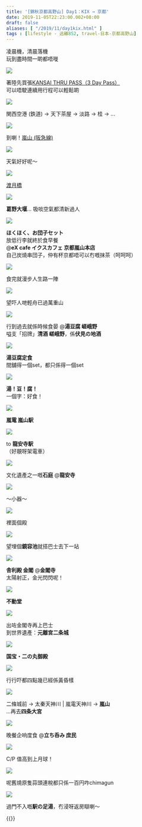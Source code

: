 ```yaml
---
title: '[錦秋京都高野山] Day1：KIX → 京都'
date: 2019-11-05T22:23:00.002+08:00
draft: false
aliases: [ "/2019/11/day1kix.html" ]
tags : [lifestyle - 逃離852, travel-日本-京都高野山]
---
```


凌晨機，清晨落機  
玩到盡時間一啲都唔嘥  

![](/images/kyotokoyasan1a.jpg)

著陸先買張[KANSAI THRU PASS（3 Day Pass）](https://hidie.net/kyotokoyasan1a/)  
可以唔駛連續用行程可以輕鬆啲  

![](/images/kyotokoyasan1b.jpg)

関西空港 (鉄道) → 天下茶屋 → 淡路 → 桂 → ...  

![](/images/kyotokoyasan1b3.jpg)

到喇！[嵐山 (阪急線)](https://hidie.net/kyotokoyasan1b/)  

![](/images/kyotokoyasan1c1.jpg)

天氣好好呢～  

![](/images/kyotokoyasan1c3.jpg)

[渡月橋](https://hidie.net/kyotokoyasan1c/)  

![](/images/kyotokoyasan1c4.jpg)

**葛野大堰**... 吸啖空氣都清新過人  

![](https://zehlzw.ch.files.1drv.com/y4mAEmeO38ZKVWVHmkko20MFl88X6U86xK3k53nW_ik_GVj-L0nv5wWE5r6AKGWXvP4c2fliEOG1G1maaHzTIdF9uW0bhuNU27aLhDhVvHMTOYge138SlGdl0SY8GjBb0WvJcACHnTYMY0QSOAQAEu0VSOnRDZkgaeAIHk_ycXUdBNkRQldbVKYLf1uP5Bz979HwnN0FKccBOAXd0Zhje3F9A?width=660&height=371&cropmode=none)

**ほくほく、お団子セット**  
放低行李就終於食早餐  
@**eX cafe イクスカフェ 京都嵐山本店**  
自己炭燒串団子，仲有杯京都唔可以冇嘅抹茶（呵呵呵）  

![](https://yohdzw.ch.files.1drv.com/y4m81o97qZQJj0jJfw88w81QmuuPwNp9H2Jor9TmjpF_883pdqfDNp3SYHb0BoMk_UmtFOkbw9_vXbyHXTyMPR1stcE9hDLlD3wnKM9ThHr3KtMS8haDhEsTGzWq15p_h2q4VIiB7CD5SGppsiievAS3iEd7LsHM-O7zsKKUm0MJw6eD0HweV_lLAX4gEHCyxgIH1BeNvK5oCESfLfbW0rBoA?width=660&height=371&cropmode=none)

食完就漫步人生路一陣  

![](https://yohgzw.ch.files.1drv.com/y4mZaZOZVXciSu5rhLRvRvV8PvjgjI1rwYo5XwuLmGfU4ERLCRdb3vrUo6aJ5_2ISfjP-BMTaFMuAqpES6VmBzTEdE2hBfbJV9BpQx2Sg89oI5mbwkP1poVYlpK1lz4OnQuqEcNIfRrnwlJTWeEHOD_Jp1_UunRELov7sXrvtjh91dhMzzHdGJYXEkCqrMh5KOMuGkoNVlEzvP_pSQAWpQ7Vg?width=660&height=371&cropmode=none)

望吓人哋輕舟已過萬重山  

![](https://yehdzw.ch.files.1drv.com/y4miVqCCvZM4yqQH7OQbzs2gdo6LK9OhbreNOX_S96nMMSO0n6-Ri80ccVPc2IMhOOwBcxoLKQq_mdk5_IMKfjsG2d922FU0j9FEt4u2SdirXgxqOwVMSfBKM0GBR3ydyMpaI6IFMc-AR3CqZXbb5rhMVzzJ0_W1a_MWiApHtvBEhvwhyUAIspzAU09_0Uy6joxZh2eYMI2KCHP-les98TLIw?width=660&height=371&cropmode=none)

行到過去就係時候食晏 @**湯豆腐 嵯峨野**  
嗌支「招牌」**清酒 嵯峨野**，係**伏見の地酒**  

![](https://yehjzw.ch.files.1drv.com/y4mYmm3dTCnmifibogMtXQgV2CVtuYjBDOavGZ1hEomae_x-Oolt0Z4h7E_tHlQ_xunJVcNZ8XMwTEWPWFNkpv67E9SwMinx15byLbee1MTv_URWEAgjhFanHNGHgIaD_Cnqp4_wyohaD4psRSBI8nKVgLVKB8sueka0YdcLi2Siyx5TNXiWlHwp6aReJ6Kj0uQImJPqd8NFLgfuSbv76taYA?width=660&height=371&cropmode=none)

**湯豆腐定食**  
間舖得一個set，都只係得一個set  

![](https://aohkfg.ch.files.1drv.com/y4ms858y2-OdjuuhFOd6mgUYOuYiU4bsBrGuD1inw_H-eHFoqdw_3gD9aIzpkjT8LKyVVzyZXO2X9A7MObATjAoAw4GaFTxi-qlC3GydGIigXNn8rMl3xaVU0mlkD9AxRwx2e-30rH43Uk8t-65NKP02nIbfFLVoDchk_9x5CTL1pszQ3hnrC8yQXaLuMKy4mepcv949-QvGSyjA0wU4FKG2w?width=660&height=371&cropmode=none)

**湯！豆！腐！**  
一個字：好食！  

![](https://aehrfg.ch.files.1drv.com/y4m8uqgBhBJwdTWdWc5lXC_0hZuGA4JOMJn2_lm-kKDOMpkV21SvEQLGZIjS9Nu2phsT5DqEJEWYta5RKc3UxDdGwmEV3MKZApMfyPU3vUJMtvCHkJ2peUkNdu_z9-VOU7VaUraFxRgYRZ77O8h5PEWA1FG9SFUHYNA85a955m0_6oguSp0l-9S2xeipBNlSsZPE7idX9JXiA5WAJVy7Fxa7g?width=660&height=371&cropmode=none)

**嵐電 嵐山駅**  

![](https://auhofg.ch.files.1drv.com/y4mgdXAKACn4AbhjKUhEFKBUq0FzBQhbUEbhfNF2eA6ncVsowY8tdtP9IfHdOBheQ7eywsBbfO4iw_AAzlmSs1n8xi2GdQVJ6GuqwWK7udINZVYw565AvGXphx3yAjYCO4uF3OCcVlEnHoS-q3aq8uwJKHNUwJm4Hl-42Vh4xKQX0P5l2OY-GnWzc5mBOtgSUhXM_uKxEtyfKpTcFpe-R7iaA?width=660&height=371&cropmode=none)

to **龍安寺駅**  
（好靚呀架電車）  

![](https://zuhofg.ch.files.1drv.com/y4mrdSqQcvQx0_a73a0pD1qnVRMQU5-QlhB2crsyQ6oQJ8TUfTF8KkBqqU1OlrY_10n0721KUAw7zoMVgnie5iE1GtcM-VedIKVXcOAzJdwQNDZReDXetRQ_KxBjZznZpBga3ymo6qoud2n8lfFEF6FpJBbhEldcT8jetpz-zNIRPCzjMsY92vtojk8pkIkKFvngnsLdH_rchAaeqCcoWBgRw?width=660&height=371&cropmode=none)

文化遺產之一嘅**石庭** @**龍安寺**  

![](https://zphnfg.ch.files.1drv.com/y4m7bpTqFqRukyIhitsxh2W0dKBZh55ymFYpmiZRrbObSZhiKbFTOGTR-JmGAOBW81KCqZtm_4LmzMR9aR6Q5vI9NQwe-4lUz8ExG7mM9CJywP7TsOFPCBDCWkKfExu0Jr_mm8oBcTeDSz2tI6H4ITP1iIQ23nS3QbvrqfOn0JoJT667u6U0pitRkGJnaY-rOsxTjAviEpwaATUxpBpUoAC6Q?width=660&height=371&cropmode=none)

～小器～  

![](https://yohkfg.ch.files.1drv.com/y4mvL5qfS1-9UQgAsEKsDRQ7OzxgfoJWto-re6N7ciL2ZxM-vIKtsY9_QRt5Mf2jqfxoXFXRuz7Cv8DFmK2ogCoNF2RNcWIGr2nhr2WTDrIZp0QiZC5Iqq_Surnyn2NKlGT2sa2mSPwXOfA1cFkfwoQUoFNDXdkkNZa4esJ7dgetyRmUsCNFlGe02sr-NvCnOxRYn_6UAJBlVLhrhDXu_khnw?width=660&height=371&cropmode=none)

裡面個殿  

![](https://zejqig.ch.files.1drv.com/y4mGXHi1ou-QsdExc1MqN0Tx-XyYLROEyaOKjiCLDhK2iEAezNxO0ZDufw8cn5MPORAKfOias6GJfNUss43MiOZzgoN3OF7r7_fdgl4QPBdMtWaVa-Y0zfpMbhjCzTeXsr5YKz7YWRToGr0irsYSSdT0TvuESk1emoCwdbXa4-dQTSxW3twrfMcFoIDJPi0wVCUHGm6fNrQFhGYRD22sN-oWQ?width=660&height=371&cropmode=none)

望埋個**鏡容池**就搭巴士去下一站  

![](https://yojpig.ch.files.1drv.com/y4ml3VXVdv5Qu69dy1EvdSBQlHAToVLO-D-ab15b_LV17O4NX1a3RC3mJKTDql2yPv-L5yPayevX7GQ-kKoRIIZUXtYu6EmMgvQMN3LKa1BVQoNuYfNkUc95nhEhJ6IInSYl3f1NyyFZEYAJpcNDPLztj5rNW-xmj3GsBSZ7_CIoK2RGtR6_qi89wdRYzn0qtFXjMUe8DPuuPIfP9VWVqgrPg?width=660&height=371&cropmode=none)

**舎利殿 金閣** @**金閣寺**  
太陽射正，金光閃閃呢！  

![](https://zegulq.ch.files.1drv.com/y4mUPo68muhVtmTpqK2zVnEEsyFYTDjbZplQR4gSAjduOUv7KWwPJx-XvGVByMJIeWh94WvIpMbaAdo1-2aHm0EfY7B1sMbNt53w6S3kAhhLPrqKTNvUQANHocLNHQVzyMUQlAiK9AibFtYc8dbAf0nFbv3JUECJqecWiOGHLdPruZfQKgkDqs706E_KE4MDRwmeUaeJXluYmvHacu_7qP6Tw?width=660&height=371&cropmode=none)

**不動堂**  

![](https://zugtlq.ch.files.1drv.com/y4mUZ6x5r72ql8m7J1U-F3aBDUQcs9CX8jhiy9qxSuVERhYMbYK87WKqoRnvS-OCdmZfaggidl8MtFDBbeCDRrrOjKeaQOjTYdiV7wzmo_XP9Ibbquhbs6ZMwjoOw9w0GlUNx6VEmGBtRbFGa6BP4JByiuxVOdOtT1l4CKWF6XNHsbd6uzoyDcm2orF8dFpucEk2Uqo9BBJnye2pzeDUxNFUg?width=660&height=371&cropmode=none)

出咗金閣寺再上巴士  
到世界遺產：**元離宮二条城**  

![](https://aojloq.ch.files.1drv.com/y4m3lJJoJkHop2H64eig2G4vO-u2XTdp82CCsq0uI4k3d3663EgnOjSBwQfsm_Jqm7EyoJcayin6KfZEd6mQqi6U_Tm_YjSUso94aUdhsdztrf6cEy6B673BXPfLfs08cP69-APCqQaKidQQxwrbpjycsQglnZMcaKOZlPeJq0ufQHsXYC3f3X5tc7ouGpk6gKJyXzejH_lJmlYy2TyNKQ48Q?width=660&height=371&cropmode=none)

**国宝・二の丸御殿**  

![](https://zujnoq.ch.files.1drv.com/y4mx-Q16vemsiLRDVm2cYz8HJGjGAAjtnc5h0au_pNiCluIImAQaxEGn5SKjk7E04F6oVpUYzVPv5aoS8iw8Ssw3hFDb51g3sjAkGXg9iUc-HRdKTLDnY2hSh6Lym-iiOCKUxViHmZIxaavZ0GUFy336Ego4LL9taL_6QDRXRLponhxFM37uU3-eI2VhVY0dbooEgC0c4CyLabbndMLysd99Q?width=660&height=371&cropmode=none)

行行吓都四點幾已經係黃昏樣  

![](https://yojjoq.ch.files.1drv.com/y4m_X3n9lJWLIKOEg8cpgrmEKbXi4Xd2N7RUBTIP5KV_eK_Euw7iBpzoEkbgRJijOwpKCaKIwfpSJiL9uWyrdg7YKl8G3bDyOK_Mw_qfRfVMg4Xas993Ep0iCwN-xNTDX_cRnqDZk6c-oQuvhzQcVCctAxT-coIIn7_9Lnvs2jsHCUEadg3GUux3-WmCZHUHKpX0U5WQ2_PPUjnvwhmF2IYvQ?width=660&height=371&cropmode=none)

二條城前 → 太秦天神川 | 嵐電天神川 → **嵐山**  
...再去**四条大宮**  

![](https://yejroq.ch.files.1drv.com/y4m6sd6Z_9293AG1Hkvd7rmEPDuklf57b7xK3CfFsdoLjTE2iTC65MedAHeEb8LYFyoq0oqaRSij4Z954PBENB3SK7rUFkucBOP_TorJb6XUFbuHzQ7ySi94orQiN1B24OsPNt1hRYfNRtCIaJ9kGdWDeY3km4KIzlg_4qLb7Dem0FaPk3yfutkt_rdkBa6c8b0Ky1z4S4hZERzfnyf-7QX3g?width=371&height=660&cropmode=none)

晚餐企响度食 @**立ち呑み 庶民**  

![](https://yejjoq.ch.files.1drv.com/y4meaketluQMz-IYyJetRAa4dyUVrPlBDjGMUu0Tn0s1WUZc4ueygH_GndvFpIhxeh8YnRbrABs9G5T2qlC0-iprIpJAFhsflQXplI72mzpAioRxU0kodPLOV8X04J4qy6flDg17MKU5LQDcKYrtfeZfH6qQZ3Vt7GEepqdx7hD4Gygc1zDv_UPZgjVlUYv4oXTSmTIt7v1A-VXGLkUgTFOaA?width=660&height=371&cropmode=none)

C/P 值高到上月球！  

![](https://yejnoq.ch.files.1drv.com/y4mSChZ4HXZ_hWStgIu5lMTcSd-dgQEBE9Eo6dno2GvVaxVjo9hPqybwPvxkoZFyg03conYyy0kv7peLnNd8IqW_xPzdn0x3-gzVGqGFVhbZX_pGxqeRwiZTkwuSG6kYGnZ0PFyHvDbMPcPhjIMeE0yh0P-a6ka_5y8smRXKoINnE0cRoRONEM1-GaeWuIBDHR9l1h_7ftvflp6teB6Xb3nrg?width=660&height=371&cropmode=none)

呢舊燒原隻蒜頭連稅都只係一百円咋chimagun

![](https://auhfzw.ch.files.1drv.com/y4m5rVLJUikte21uRx8z6EYaG5wt96zYClFbqjeslt7Lx9Jw7GR-RzuYWpBafRG7JTaYAipyLC1eK8tOAwtS5TGUH-PeK9-NBgN0RXxdVO9wZ6VucgRhY8cIZ9HcD7PpOjq2GszOOLfD2QwlJvcEJ-31NsK2JGmOGachBCk9yjpgUzwpE_1qHL0eaenPv5fpy096GbUlqxW7T-54GtUsp5Ogw?width=660&height=371&cropmode=none)

過門不入嘅**駅の足湯**，冇浸呀返房瞓喇～  
  
  
{{<kyotokoyasan>}}  
